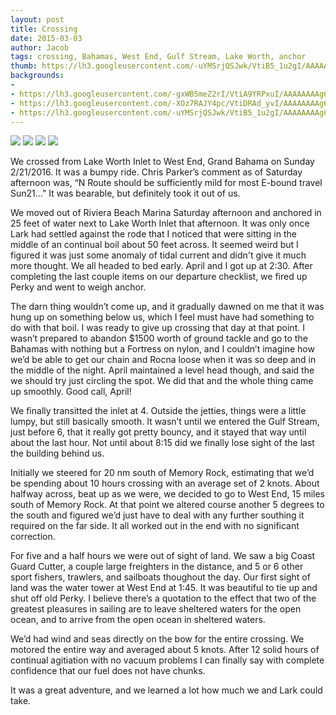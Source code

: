 ```yaml
---
layout: post
title: Crossing 
date: 2015-03-03
author: Jacob
tags: crossing, Bahamas, West End, Gulf Stream, Lake Worth, anchor
thumb: https://lh3.googleusercontent.com/-uYMSrjQSJwk/VtiB5_1u2gI/AAAAAAAAg6s/ZpwzPy5vf6w/s640/blogger-image--1911566971.jpg
backgrounds:
- 
- https://lh3.googleusercontent.com/-gxWB5meZ2rI/VtiA9YRPxuI/AAAAAAAAg6g/oNyYEPPLLb8/s640/blogger-image-539548166.jpg
- https://lh3.googleusercontent.com/-XOz7RAJY4pc/VtiDRAd_yvI/AAAAAAAAg68/RQp7lus3rhM/s640/blogger-image--2010195412.jpg
- https://lh3.googleusercontent.com/-uYMSrjQSJwk/VtiB5_1u2gI/AAAAAAAAg6s/ZpwzPy5vf6w/s640/blogger-image--1911566971.jpg
---
```


![](https://lh3.googleusercontent.com/-dO56nAQfPrA/VtiCBSH6EEI/AAAAAAAAg6w/vIzDHrNZmao/s640/blogger-image--1357656579.jpg)
![](http://4.bp.blogspot.com/-DqCdDfpZu3I/Ve0Kh2lkFmI/AAAAAAAAFwA/Rs3jP864PJs/s640/Screen%2BShot%2B2015-09-06%2Bat%2B11.12.41%2BPM.png)
![](https://lh3.googleusercontent.com/-XOz7RAJY4pc/VtiDRAd_yvI/AAAAAAAAg68/RQp7lus3rhM/s640/blogger-image--2010195412.jpg)
![](https://lh3.googleusercontent.com/-uYMSrjQSJwk/VtiB5_1u2gI/AAAAAAAAg6s/ZpwzPy5vf6w/s640/blogger-image--1911566971.jpg)

We crossed from Lake Worth Inlet to West End, Grand Bahama on Sunday 2/21/2016.  It was a bumpy ride.  Chris Parker’s comment as of Saturday afternoon was, “N Route should be sufficiently mild for most E-bound travel Sun21…”  It was bearable, but definitely took it out of us.

We moved out of Riviera Beach Marina Saturday afternoon and anchored in 25 feet of water next to Lake Worth Inlet that afternoon. It was only once Lark had settled against the rode that I noticed that were sitting in the middle of an continual boil about 50 feet across.  It seemed weird but I figured it was just some anomaly of tidal current and didn't give it much more thought.  We all headed to bed early. April and I got up at 2:30.  After completing the last couple items on our departure checklist, we fired up Perky and went to weigh anchor.  

The darn thing wouldn’t come up, and it gradually dawned on me that it was hung up on something below us, which I feel must have had something to do with that boil.  I was ready to give up crossing that day at that point.  I wasn’t prepared to abandon $1500 worth of ground tackle and go to the Bahamas with nothing but a Fortress on nylon, and I couldn’t imagine how we’d be able to get our chain and Rocna loose when it was so deep and in the middle of the night.  April maintained a level head though, and said the we should try just circling the spot.  We did that and the whole thing came up smoothly.  Good call, April!

We finally transitted the inlet at 4.  Outside the jetties, things were a little lumpy, but still basically smooth.  It wasn’t until we entered the Gulf Stream, just before 6, that it really got pretty bouncy, and it stayed that way until about the last hour.  Not until about 8:15 did we finally lose sight of the last the building behind us.  

Initially we steered for 20 nm south of Memory Rock, estimating that we’d be spending about 10 hours crossing with an average set of 2 knots.  About halfway across, beat up as we were, we decided to go to West End, 15 miles south of Memory Rock.  At that point we altered course another 5 degrees to the south and figured we’d just have to deal with any further southing it required on the far side.  It all worked out in the end with no significant correction.

For five and a half hours we were out of sight of land.  We saw a big Coast Guard Cutter, a couple large freighters in the distance, and 5 or 6 other sport fishers, trawlers, and sailboats thoughout the day.  Our first sight of land was the water tower at West End at 1:45.  It was beautiful to tie up and shut off old Perky.  I believe there’s a quotation to the effect that two of the greatest pleasures in sailing are to leave sheltered waters for the open ocean, and to arrive from the open ocean in sheltered waters.  

We’d had wind and seas directly on the bow for the entire crossing.   We motored the entire way and averaged about 5 knots.  After 12 solid hours of continual agitiation with no vacuum problems I can finally say with complete confidence that our fuel does not have chunks.

It was a great adventure, and we learned a lot how much we and Lark could take.  
